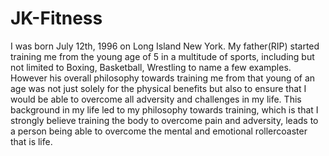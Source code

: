 # JK-Fitness
I was born July 12th, 1996 on Long Island New York. My father(RIP) started training me from the young age of 5 in a multitude of sports, including but not limited to Boxing, Basketball, Wrestling to name a few examples. However his overall philosophy towards training me from that young of an age was not just solely for the physical benefits but also to ensure that I would be able to overcome all adversity and challenges in my life. This background in my life led to my philosophy towards training, which is that I strongly believe training the body to overcome pain and adversity, leads to a person being able to overcome the mental and emotional rollercoaster that is life.
